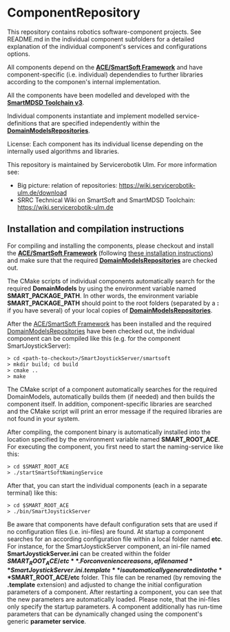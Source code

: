 # ComponentRepository

This repository contains robotics software-component projects. See README.md in the individual component subfolders for a detailed explanation of the individual component's services and configurations options.

All components depend on the [**ACE/SmartSoft Framework**](https://github.com/Servicerobotics-Ulm/AceSmartSoftFramework) and have component-specific (i.e. individual) dependendies to further libraries according to the componen's internal implementation.

All the components have been modelled and developed with the [**SmartMDSD Toolchain v3**](http://robmosys.eu/wiki/baseline:environment_tools:smartsoft:smartmdsd-toolchain:start).

Individual components instantiate and implement modelled service-definitions that are specified independently within the [**DomainModelsRepositories**](https://github.com/Servicerobotics-Ulm/DomainModelsRepositories).

License: Each component has its individual license depending on the internally used algorithms and libraries.

This repository is maintained by Servicerobotik Ulm. For more information see:

* Big picture: relation of repositories: https://wiki.servicerobotik-ulm.de/download
* SRRC Technical Wiki on SmartSoft and SmartMDSD Toolchain: https://wiki.servicerobotik-ulm.de

## Installation and compilation instructions

For compiling and installing the components, please checkout and install the [**ACE/SmartSoft Framework**](https://github.com/Servicerobotics-Ulm/AceSmartSoftFramework) (following [these installation instructions](https://github.com/Servicerobotics-Ulm/AceSmartSoftFramework/blob/master/README.md)) and make sure that the required [**DomainModelsRepositories**](https://github.com/Servicerobotics-Ulm/DomainModelsRepositories) are checked out.

The CMake scripts of individual components automatically search for the required **DomainModels** by using the environment variable named **SMART_PACKAGE_PATH**. In other words, the environment variable **SMART_PACKAGE_PATH** should point to the root folders (separated by a **:** if you have several) of your local copies of [**DomainModelsRepositories**](https://github.com/Servicerobotics-Ulm/DomainModelsRepositories).

After the [ACE/SmartSoft Framework](https://github.com/Servicerobotics-Ulm/AceSmartSoftFramework) has been installed and the required [DomainModelsRepositories](https://github.com/Servicerobotics-Ulm/DomainModelsRepositories) have been checked out, the individual component can be compiled like this (e.g. for the component SmartJoystickServer):

```
> cd <path-to-checkout>/SmartJoystickServer/smartsoft
> mkdir build; cd build
> cmake ..
> make
```

The CMake script of a component automatically searches for the required DomainModels, automatically builds them (if needed) and then builds the component itself. In addition, component-specific libraries are searched and the CMake script will print an error message if the required libraries are not found in your system.

After compiling, the component binary is automatically installed into the location specified by the environment variable named **SMART_ROOT_ACE**. For executing the component, you first need to start the naming-service like this:

```
> cd $SMART_ROOT_ACE
> ./startSmartSoftNamingService
```

After that, you can start the individual components (each in a separate terminal) like this:

```
> cd $SMART_ROOT_ACE
> ./bin/SmartJoystickServer
```

Be aware that components have default configuration sets that are used if no configuration files (i.e. ini-files) are found. At startup a component searches for an according configuration file within a local folder named **etc**. For instance, for the SmartJoystickServer component, an ini-file named **SmartJoystickServer.ini** can be created within the folder **$SMART_ROOT_ACE/etc**. For convenience reasons, a file named **SmartJoystickServer.ini.template** is automatically generated into the **$SMART_ROOT_ACE/etc** folder. This file can be renamed (by removing the **.template** extension) and adjusted to change the initial configuration parameters of a component. After restarting a component, you can see that the new parameters are automatically loaded. Please note, that the ini-files only specify the startup parameters. A component additionally has run-time parameters that can be dynamically changed using the component's generic **parameter service**.
